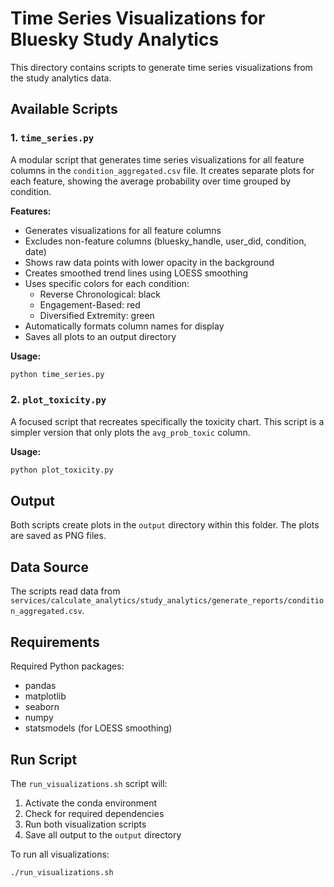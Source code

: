 # Time Series Visualizations for Bluesky Study Analytics

This directory contains scripts to generate time series visualizations from the study analytics data.

## Available Scripts

### 1. `time_series.py`

A modular script that generates time series visualizations for all feature columns in the `condition_aggregated.csv` file. It creates separate plots for each feature, showing the average probability over time grouped by condition.

**Features:**
- Generates visualizations for all feature columns
- Excludes non-feature columns (bluesky_handle, user_did, condition, date)
- Shows raw data points with lower opacity in the background
- Creates smoothed trend lines using LOESS smoothing
- Uses specific colors for each condition:
  - Reverse Chronological: black
  - Engagement-Based: red
  - Diversified Extremity: green
- Automatically formats column names for display
- Saves all plots to an output directory

**Usage:**
```bash
python time_series.py
```

### 2. `plot_toxicity.py`

A focused script that recreates specifically the toxicity chart. This script is a simpler version that only plots the `avg_prob_toxic` column.

**Usage:**
```bash
python plot_toxicity.py
```

## Output

Both scripts create plots in the `output` directory within this folder. The plots are saved as PNG files.

## Data Source

The scripts read data from `services/calculate_analytics/study_analytics/generate_reports/condition_aggregated.csv`.

## Requirements

Required Python packages:
- pandas
- matplotlib
- seaborn
- numpy
- statsmodels (for LOESS smoothing)

## Run Script

The `run_visualizations.sh` script will:
1. Activate the conda environment
2. Check for required dependencies
3. Run both visualization scripts
4. Save all output to the `output` directory

To run all visualizations:
```bash
./run_visualizations.sh
``` 